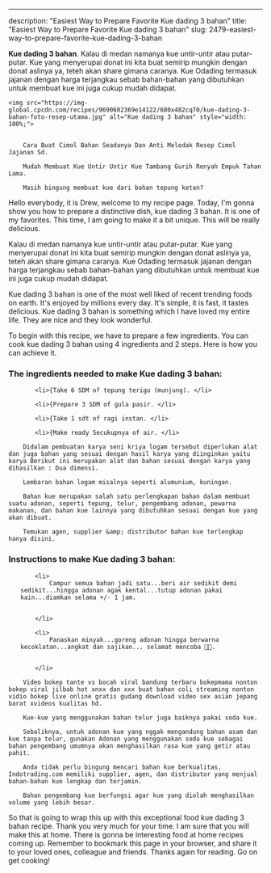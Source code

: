 ---
description: "Easiest Way to Prepare Favorite Kue dading 3 bahan"
title: "Easiest Way to Prepare Favorite Kue dading 3 bahan"
slug: 2479-easiest-way-to-prepare-favorite-kue-dading-3-bahan

<p>
	<strong>Kue dading 3 bahan</strong>. 
	Kalau di medan namanya kue untir-untir atau putar-putar. Kue yang menyerupai donat ini kita buat semirip mungkin dengan donat aslinya ya, teteh akan share gimana caranya. Kue Odading termasuk jajanan dengan harga terjangkau sebab bahan-bahan yang dibutuhkan untuk membuat kue ini juga cukup mudah didapat.
</p>
<p>
	
	<img src="https://img-global.cpcdn.com/recipes/9690602369e14122/680x482cq70/kue-dading-3-bahan-foto-resep-utama.jpg" alt="Kue dading 3 bahan" style="width: 100%;">
	
	
		Cara Buat Cimol Bahan Seadanya Dan Anti Meledak Resep Cimol Jajanan Sd.
	
		Mudah Membuat Kue Untir Untir Kue Tambang Gurih Renyah Empuk Tahan Lama.
	
		Masih bingung membuat kue dari bahan tepung ketan?
	
</p>
<p>
	Hello everybody, it is Drew, welcome to my recipe page. Today, I'm gonna show you how to prepare a distinctive dish, kue dading 3 bahan. It is one of my favorites. This time, I am going to make it a bit unique. This will be really delicious.
</p>
	
<p>
	Kalau di medan namanya kue untir-untir atau putar-putar. Kue yang menyerupai donat ini kita buat semirip mungkin dengan donat aslinya ya, teteh akan share gimana caranya. Kue Odading termasuk jajanan dengan harga terjangkau sebab bahan-bahan yang dibutuhkan untuk membuat kue ini juga cukup mudah didapat.
</p>
<p>
	Kue dading 3 bahan is one of the most well liked of recent trending foods on earth. It's enjoyed by millions every day. It's simple, it is fast, it tastes delicious. Kue dading 3 bahan is something which I have loved my entire life. They are nice and they look wonderful.
</p>

<p>
To begin with this recipe, we have to prepare a few ingredients. You can cook kue dading 3 bahan using 4 ingredients and 2 steps. Here is how you can achieve it.
</p>

<h3>The ingredients needed to make Kue dading 3 bahan:</h3>

<ol>
	
		<li>{Take 6 SDM of tepung terigu (munjung). </li>
	
		<li>{Prepare 3 SDM of gula pasir. </li>
	
		<li>{Take 1 sdt of ragi instan. </li>
	
		<li>{Make ready Secukupnya of air. </li>
	
</ol>
<p>
	
		Didalam pembuatan karya seni kriya logam tersebut diperlukan alat dan juga bahan yang sesuai dengan hasil karya yang diinginkan yaitu karya Berikut ini merupakan alat dan bahan sesuai dengan karya yang dihasilkan : Dua dimensi.
	
		Lembaran bahan logam misalnya seperti alumunium, kuningan.
	
		Bahan kue merupakan salah satu perlengkapan bahan dalam membuat suatu adonan, seperti tepung, telur, pengembang adonan, pewarna makanan, dan bahan kue lainnya yang dibutuhkan sesuai dengan kue yang akan dibuat.
	
		Temukan agen, supplier &amp; distributor bahan kue terlengkap hanya disini.
	
</p>

<h3>Instructions to make Kue dading 3 bahan:</h3>

<ol>
	
		<li>
			Campur semua bahan jadi satu...beri air sedikit demi sedikit...hingga adonan agak kental...tutup adonan pakai kain...diamkan selama +/- 1 jam.
			
			
		</li>
	
		<li>
			Panaskan minyak...goreng adonan hingga berwarna kecoklatan...angkat dan sajikan... selamat mencoba 🤗💐.
			
			
		</li>
	
</ol>

<p>
	
		Video bokep tante vs bocah viral bandung terbaru bokepmama nonton bokep viral jilbab hot xnxx dan xxx buat bahan coli streaming nonton vidio bokep live online gratis gudang download video sex asian jepang barat xvideos kualitas hd.
	
		Kue-kue yang menggunakan bahan telur juga baiknya pakai soda kue.
	
		Sebaliknya, untuk adonan kue yang nggak mengandung bahan asam dan kue tanpa telur, gunakan Adonan yang menggunakan soda kue sebagai bahan pengembang umumnya akan menghasilkan rasa kue yang getir atau pahit.
	
		Anda tidak perlu bingung mencari bahan kue berkualitas, Indotrading.com memiliki supplier, agen, dan distributor yang menjual bahan-bahan kue lengkap dan terjamin.
	
		Bahan pengembang kue berfungsi agar kue yang diolah menghasilkan volume yang lebih besar.
	
</p>

<p>
	So that is going to wrap this up with this exceptional food kue dading 3 bahan recipe. Thank you very much for your time. I am sure that you will make this at home. There is gonna be interesting food at home recipes coming up. Remember to bookmark this page in your browser, and share it to your loved ones, colleague and friends. Thanks again for reading. Go on get cooking!
</p>
